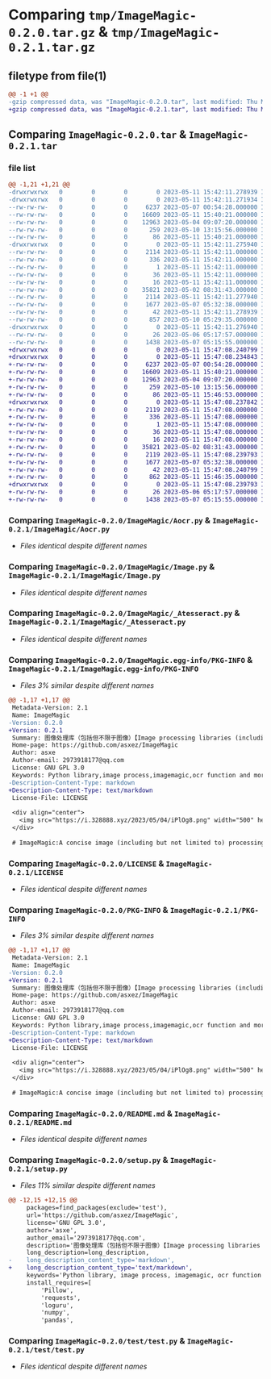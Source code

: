 # Comparing `tmp/ImageMagic-0.2.0.tar.gz` & `tmp/ImageMagic-0.2.1.tar.gz`

## filetype from file(1)

```diff
@@ -1 +1 @@
-gzip compressed data, was "ImageMagic-0.2.0.tar", last modified: Thu May 11 15:42:11 2023, max compression
+gzip compressed data, was "ImageMagic-0.2.1.tar", last modified: Thu May 11 15:47:08 2023, max compression
```

## Comparing `ImageMagic-0.2.0.tar` & `ImageMagic-0.2.1.tar`

### file list

```diff
@@ -1,21 +1,21 @@
-drwxrwxrwx   0        0        0        0 2023-05-11 15:42:11.278939 ImageMagic-0.2.0/
-drwxrwxrwx   0        0        0        0 2023-05-11 15:42:11.271934 ImageMagic-0.2.0/ImageMagic/
--rw-rw-rw-   0        0        0     6237 2023-05-07 00:54:28.000000 ImageMagic-0.2.0/ImageMagic/Aocr.py
--rw-rw-rw-   0        0        0    16609 2023-05-11 15:40:21.000000 ImageMagic-0.2.0/ImageMagic/Image.py
--rw-rw-rw-   0        0        0    12963 2023-05-04 09:07:20.000000 ImageMagic-0.2.0/ImageMagic/_Atesseract.py
--rw-rw-rw-   0        0        0      259 2023-05-10 13:15:56.000000 ImageMagic-0.2.0/ImageMagic/__init__.py
--rw-rw-rw-   0        0        0       86 2023-05-11 15:40:21.000000 ImageMagic-0.2.0/ImageMagic/_version.py
-drwxrwxrwx   0        0        0        0 2023-05-11 15:42:11.275940 ImageMagic-0.2.0/ImageMagic.egg-info/
--rw-rw-rw-   0        0        0     2114 2023-05-11 15:42:11.000000 ImageMagic-0.2.0/ImageMagic.egg-info/PKG-INFO
--rw-rw-rw-   0        0        0      336 2023-05-11 15:42:11.000000 ImageMagic-0.2.0/ImageMagic.egg-info/SOURCES.txt
--rw-rw-rw-   0        0        0        1 2023-05-11 15:42:11.000000 ImageMagic-0.2.0/ImageMagic.egg-info/dependency_links.txt
--rw-rw-rw-   0        0        0       36 2023-05-11 15:42:11.000000 ImageMagic-0.2.0/ImageMagic.egg-info/requires.txt
--rw-rw-rw-   0        0        0       16 2023-05-11 15:42:11.000000 ImageMagic-0.2.0/ImageMagic.egg-info/top_level.txt
--rw-rw-rw-   0        0        0    35821 2023-05-02 08:31:43.000000 ImageMagic-0.2.0/LICENSE
--rw-rw-rw-   0        0        0     2114 2023-05-11 15:42:11.277940 ImageMagic-0.2.0/PKG-INFO
--rw-rw-rw-   0        0        0     1677 2023-05-07 05:32:38.000000 ImageMagic-0.2.0/README.md
--rw-rw-rw-   0        0        0       42 2023-05-11 15:42:11.278939 ImageMagic-0.2.0/setup.cfg
--rw-rw-rw-   0        0        0      857 2023-05-10 05:29:35.000000 ImageMagic-0.2.0/setup.py
-drwxrwxrwx   0        0        0        0 2023-05-11 15:42:11.276940 ImageMagic-0.2.0/test/
--rw-rw-rw-   0        0        0       26 2023-05-06 05:17:57.000000 ImageMagic-0.2.0/test/__init__.py
--rw-rw-rw-   0        0        0     1438 2023-05-07 05:15:55.000000 ImageMagic-0.2.0/test/test.py
+drwxrwxrwx   0        0        0        0 2023-05-11 15:47:08.240799 ImageMagic-0.2.1/
+drwxrwxrwx   0        0        0        0 2023-05-11 15:47:08.234843 ImageMagic-0.2.1/ImageMagic/
+-rw-rw-rw-   0        0        0     6237 2023-05-07 00:54:28.000000 ImageMagic-0.2.1/ImageMagic/Aocr.py
+-rw-rw-rw-   0        0        0    16609 2023-05-11 15:40:21.000000 ImageMagic-0.2.1/ImageMagic/Image.py
+-rw-rw-rw-   0        0        0    12963 2023-05-04 09:07:20.000000 ImageMagic-0.2.1/ImageMagic/_Atesseract.py
+-rw-rw-rw-   0        0        0      259 2023-05-10 13:15:56.000000 ImageMagic-0.2.1/ImageMagic/__init__.py
+-rw-rw-rw-   0        0        0       86 2023-05-11 15:46:53.000000 ImageMagic-0.2.1/ImageMagic/_version.py
+drwxrwxrwx   0        0        0        0 2023-05-11 15:47:08.237842 ImageMagic-0.2.1/ImageMagic.egg-info/
+-rw-rw-rw-   0        0        0     2119 2023-05-11 15:47:08.000000 ImageMagic-0.2.1/ImageMagic.egg-info/PKG-INFO
+-rw-rw-rw-   0        0        0      336 2023-05-11 15:47:08.000000 ImageMagic-0.2.1/ImageMagic.egg-info/SOURCES.txt
+-rw-rw-rw-   0        0        0        1 2023-05-11 15:47:08.000000 ImageMagic-0.2.1/ImageMagic.egg-info/dependency_links.txt
+-rw-rw-rw-   0        0        0       36 2023-05-11 15:47:08.000000 ImageMagic-0.2.1/ImageMagic.egg-info/requires.txt
+-rw-rw-rw-   0        0        0       16 2023-05-11 15:47:08.000000 ImageMagic-0.2.1/ImageMagic.egg-info/top_level.txt
+-rw-rw-rw-   0        0        0    35821 2023-05-02 08:31:43.000000 ImageMagic-0.2.1/LICENSE
+-rw-rw-rw-   0        0        0     2119 2023-05-11 15:47:08.239793 ImageMagic-0.2.1/PKG-INFO
+-rw-rw-rw-   0        0        0     1677 2023-05-07 05:32:38.000000 ImageMagic-0.2.1/README.md
+-rw-rw-rw-   0        0        0       42 2023-05-11 15:47:08.240799 ImageMagic-0.2.1/setup.cfg
+-rw-rw-rw-   0        0        0      862 2023-05-11 15:46:35.000000 ImageMagic-0.2.1/setup.py
+drwxrwxrwx   0        0        0        0 2023-05-11 15:47:08.239793 ImageMagic-0.2.1/test/
+-rw-rw-rw-   0        0        0       26 2023-05-06 05:17:57.000000 ImageMagic-0.2.1/test/__init__.py
+-rw-rw-rw-   0        0        0     1438 2023-05-07 05:15:55.000000 ImageMagic-0.2.1/test/test.py
```

### Comparing `ImageMagic-0.2.0/ImageMagic/Aocr.py` & `ImageMagic-0.2.1/ImageMagic/Aocr.py`

 * *Files identical despite different names*

### Comparing `ImageMagic-0.2.0/ImageMagic/Image.py` & `ImageMagic-0.2.1/ImageMagic/Image.py`

 * *Files identical despite different names*

### Comparing `ImageMagic-0.2.0/ImageMagic/_Atesseract.py` & `ImageMagic-0.2.1/ImageMagic/_Atesseract.py`

 * *Files identical despite different names*

### Comparing `ImageMagic-0.2.0/ImageMagic.egg-info/PKG-INFO` & `ImageMagic-0.2.1/ImageMagic.egg-info/PKG-INFO`

 * *Files 3% similar despite different names*

```diff
@@ -1,17 +1,17 @@
 Metadata-Version: 2.1
 Name: ImageMagic
-Version: 0.2.0
+Version: 0.2.1
 Summary: 图像处理库（包括但不限于图像）【Image processing libraries (including but not limited to images)】
 Home-page: https://github.com/asxez/ImageMagic
 Author: asxe
 Author-email: 2973918177@qq.com
 License: GNU GPL 3.0
 Keywords: Python library,image process,imagemagic,ocr function and more!
-Description-Content-Type: markdown
+Description-Content-Type: text/markdown
 License-File: LICENSE
 
 <div align="center">
   <img src="https://i.328888.xyz/2023/05/04/iPlOg8.png" width="500" height="450" alt=""><br>
 </div>
 
 # ImageMagic:A concise image (including but not limited to) processing library
```

### Comparing `ImageMagic-0.2.0/LICENSE` & `ImageMagic-0.2.1/LICENSE`

 * *Files identical despite different names*

### Comparing `ImageMagic-0.2.0/PKG-INFO` & `ImageMagic-0.2.1/PKG-INFO`

 * *Files 3% similar despite different names*

```diff
@@ -1,17 +1,17 @@
 Metadata-Version: 2.1
 Name: ImageMagic
-Version: 0.2.0
+Version: 0.2.1
 Summary: 图像处理库（包括但不限于图像）【Image processing libraries (including but not limited to images)】
 Home-page: https://github.com/asxez/ImageMagic
 Author: asxe
 Author-email: 2973918177@qq.com
 License: GNU GPL 3.0
 Keywords: Python library,image process,imagemagic,ocr function and more!
-Description-Content-Type: markdown
+Description-Content-Type: text/markdown
 License-File: LICENSE
 
 <div align="center">
   <img src="https://i.328888.xyz/2023/05/04/iPlOg8.png" width="500" height="450" alt=""><br>
 </div>
 
 # ImageMagic:A concise image (including but not limited to) processing library
```

### Comparing `ImageMagic-0.2.0/README.md` & `ImageMagic-0.2.1/README.md`

 * *Files identical despite different names*

### Comparing `ImageMagic-0.2.0/setup.py` & `ImageMagic-0.2.1/setup.py`

 * *Files 11% similar despite different names*

```diff
@@ -12,15 +12,15 @@
     packages=find_packages(exclude='test'),
     url='https://github.com/asxez/ImageMagic',
     license='GNU GPL 3.0',
     author='asxe',
     author_email='2973918177@qq.com',
     description='图像处理库（包括但不限于图像）【Image processing libraries (including but not limited to images)】',
     long_description=long_description,
-    long_description_content_type='markdown',
+    long_description_content_type='text/markdown',
     keywords='Python library, image process, imagemagic, ocr function and more! ',
     install_requires=[
         'Pillow',
         'requests',
         'loguru',
         'numpy',
         'pandas',
```

### Comparing `ImageMagic-0.2.0/test/test.py` & `ImageMagic-0.2.1/test/test.py`

 * *Files identical despite different names*

